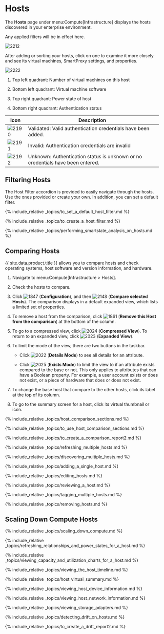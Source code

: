 # Hosts

The **Hosts** page under menu:Compute\[Infrastructure\] displays the
hosts discovered in your enterprise environment.

<div class="note">

Any applied filters will be in effect here.

</div>

![2212](../images/2212.png)

After adding or sorting your hosts, click on one to examine it more
closely and see its virtual machines, SmartProxy settings, and
properties.

![2222](../images/2222.png)

1.  Top left quadrant: Number of virtual machines on this host

2.  Bottom left quadrant: Virtual machine software

3.  Top right quadrant: Power state of host

4.  Bottom right quadrant: Authentication status

| Icon                      | Description                                                                    |
| ------------------------- | ------------------------------------------------------------------------------ |
| ![2190](../images/2190.png) | Validated: Valid authentication credentials have been added.                   |
| ![2191](../images/2191.png) | Invalid: Authentication credentials are invalid                                |
| ![2192](../images/2192.png) | Unknown: Authentication status is unknown or no credentials have been entered. |

## Filtering Hosts

The Host Filter accordion is provided to easily navigate through the
hosts. Use the ones provided or create your own. In addition, you can
set a default filter.

{% include_relative _topics/to_set_a_default_host_filter.md %}

{% include_relative _topics/to_create_a_host_filter.md %}

{% include_relative
_topics/performing_smartstate_analysis_on_hosts.md %}

## Comparing Hosts

{{ site.data.product.title }} allows you to compare hosts and check operating systems,
host software and version information, and hardware.

1.  Navigate to menu:Compute\[Infrastructure \> Hosts\].

2.  Check the hosts to compare.

3.  Click ![1847](../images/1847.png) (**Configuration**), and then
    ![2148](../images/2148.png) (**Compare selected Hosts**). The
    comparison displays in a default expanded view, which lists a
    limited set of properties.

4.  To remove a host from the comparison, click
    ![1861](../images/1861.png) (**Remove this Host from the comparison**)
    at the bottom of the column.

5.  To go to a compressed view, click ![2024](../images/2024.png)
    (**Compressed View**). To return to an expanded view, click
    ![2023](../images/2023.png) (**Expanded View**).

6.  To limit the mode of the view, there are two buttons in the taskbar.

      - Click ![2022](../images/2022.png) (**Details Mode**) to see all
        details for an attribute.

      - Click ![2025](../images/2025.png) (**Exists Mode**) to limit the
        view to if an attribute exists compared to the base or not. This
        only applies to attributes that can have a Boolean property. For
        example, a user account exists or does not exist, or a piece of
        hardware that does or does not exist.

7.  To change the base host that compare to the other hosts, click its
    label at the top of its column.

8.  To go to the summary screen for a host, click its virtual thumbnail
    or icon.

{% include_relative _topics/host_comparison_sections.md %}

{% include_relative _topics/to_use_host_comparison_sections.md %}

{% include_relative _topics/to_create_a_comparison_report2.md %}

{% include_relative _topics/refreshing_multiple_hosts.md %}

{% include_relative _topics/discovering_multiple_hosts.md %}

{% include_relative _topics/adding_a_single_host.md %}

{% include_relative _topics/editing_hosts.md %}

{% include_relative _topics/reviewing_a_host.md %}

{% include_relative _topics/tagging_multiple_hosts.md %}

{% include_relative _topics/removing_hosts.md %}

## Scaling Down Compute Hosts

{% include_relative _topics/scaling_down_compute.md %}

{% include_relative
_topics/refreshing_relationships_and_power_states_for_a_host.md
%}

{% include_relative
_topics/viewing_capacity_and_utilization_charts_for_a_host.md %}

{% include_relative _topics/viewing_the_host_timeline.md %}

{% include_relative _topics/host_virtual_summary.md %}

{% include_relative _topics/viewing_host_device_information.md %}

{% include_relative _topics/viewing_host_network_information.md %}

{% include_relative _topics/viewing_storage_adapters.md %}

{% include_relative _topics/detecting_drift_on_hosts.md %}

{% include_relative _topics/to_create_a_drift_report2.md %}
